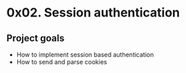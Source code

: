# 0x02. Session authentication

## Project goals
* How to implement session based authentication
* How to send and parse cookies
